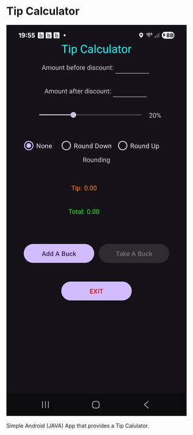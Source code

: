 # Tip Calculator

![alt text](https://github.com/AnAnonymousParty/Tip-Calculator/blob/master/Screenshot.jpg?raw=true)

Simple Android (JAVA) App that provides a Tip Calulator.

